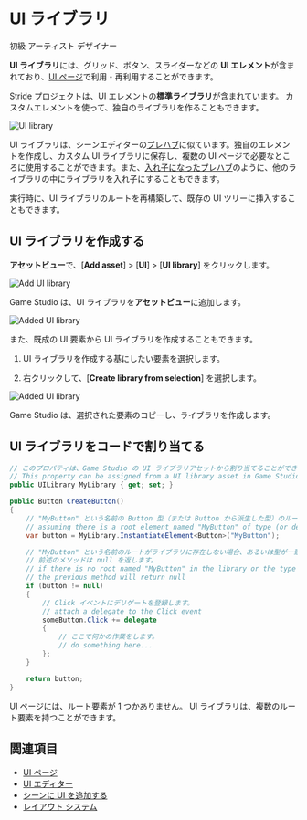 # UI ライブラリ
<!--
# UI libraries
-->

<span class="label label-doc-level">初級</span>
<span class="label label-doc-audience">アーティスト</span>
<span class="label label-doc-audience">デザイナー</span>
<!--
<span class="label label-doc-level">Beginner</span>
<span class="label label-doc-audience">Artist</span>
<span class="label label-doc-audience">Designer</span>
-->

**UI ライブラリ**には、グリッド、ボタン、スライダーなどの **UI エレメント**が含まれており、[UI ページ](UI-pages.md)で利用・再利用することができます。
<!--
**UI libraries** contain **UI elements** such as grids, buttons, sliders and so on that you can use and re-use in your [UI pages](UI-pages.md). 
-->

Stride プロジェクトは、UI エレメントの**標準ライブラリ**が含まれています。
カスタムエレメントを使って、独自のライブラリを作ることもできます。
<!--
Stride projects include a **standard library** of UI elements. You can create your own libraries of custom elements too.
-->

![UI library](media/UI-library.png)

UI ライブラリは、シーンエディターの[プレハブ](../game-studio/prefabs/index.md)に似ています。独自のエレメントを作成し、カスタム UI ライブラリに保存し、複数の UI ページで必要なところに使用することができます。また、[入れ子になったプレハブ](../Game-studio/prefabs/nested-prefabs.md)のように、他のライブラリの中にライブラリを入れ子にすることもできます。
<!--
UI libraries are similar to [prefabs](../game-studio/prefabs/index.md) in the Scene Editor; you can create your own elements, save them in a custom UI library, and then use them wherever you need across multiple UI pages. You can also nest libraries inside other libraries, just like [nested prefabs](../game-studio/prefabs/nested-prefabs.md).
-->

実行時に、UI ライブラリのルートを再構築して、既存の UI ツリーに挿入することもできます。
<!--
At runtime, you can re-instantiate UI library roots and insert them into an existing UI tree.
-->

## UI ライブラリを作成する
<!--
## Create a UI library
-->

**アセットビュー**で、[**Add asset**] > [**UI**] > [**UI library**] をクリックします。
<!--
In the **Asset View**, click **Add asset > UI > UI library**.
-->

![Add UI library](media/add-ui-library.png)

Game Studio は、UI ライブラリを**アセットビュー**に追加します。
<!--
Game Studio adds the UI library to the **Asset View**.
-->

![Added UI library](media/added-ui-library.png)

また、既成の UI 要素から UI ライブラリを作成することもできます。
<!--
Alternatively, to create a UI library from an existing UI element:
-->

1. UI ライブラリを作成する基にしたい要素を選択します。

2. 右クリックして、[**Create library from selection**] を選択します。

<!--
1. Select the elements you want to create a UI library from.

2. Right-click and select **Create library from selection**.
-->

![Added UI library](media/create-library-from-selection.png)

Game Studio は、選択された要素のコピーし、ライブラリを作成します。
<!--
Game Studio creates a library with a copy of the elements you selected.
-->

## UI ライブラリをコードで割り当てる
<!--
## Assign a UI library in code
-->

```cs
// このプロパティは、Game Studio の UI ライブラリアセットから割り当てることができます。
// This property can be assigned from a UI library asset in Game Studio
public UILibrary MyLibrary { get; set; }

public Button CreateButton()
{
    // "MyButton" という名前の Button 型（または Button から派生した型）のルート要素があると仮定します。
    // assuming there is a root element named "MyButton" of type (or derived from) Button
    var button = MyLibrary.InstantiateElement<Button>("MyButton");

    // "MyButton" という名前のルートがライブラリに存在しない場合、あるいは型が一致しない場合は、
    // 前述のメソッドは null を返します。
    // if there is no root named "MyButton" in the library or the type does not match,
    // the previous method will return null
    if (button != null)
    {        
        // Click イベントにデリゲートを登録します。
        // attach a delegate to the Click event
        someButton.Click += delegate
        {
            // ここで何かの作業をします。
            // do something here...
        };
    }

    return button;
}
```

UI ページには、ルート要素が 1 つかありません。
UI ライブラリは、複数のルート要素を持つことができます。
<!--
UI pages have only one root element. UI libraries can have multiple root elements.
-->

## 関連項目
<!--
## See also
-->

* [UI ページ](ui-pages.md)
* [UI エディター](ui-editor.md)
* [シーンに UI を追加する](add-a-ui-to-a-scene.md)
* [レイアウト システム](layout-system.md)

<!--
* [UI pages](ui-pages.md)
* [UI editor](ui-editor.md)
* [Add a UI to a scene](add-a-ui-to-a-scene.md)
* [Layout system](layout-system.md)
-->
